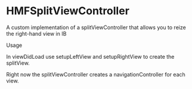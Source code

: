 # HMFSplitViewController
A custom implementation of a splitViewController that allows you to reize the right-hand view in IB

Usage

In viewDidLoad use setupLeftView and setupRightView to create the splitView.

Right now the splitViewController creates a navigationController for each view.
